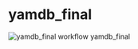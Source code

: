 # yamdb_final
![yamdb_final workflow](https://github.com/vafansjev/yamdb_final/actions/workflows/yamdb_workflow.yml/badge.svg)
yamdb_final
